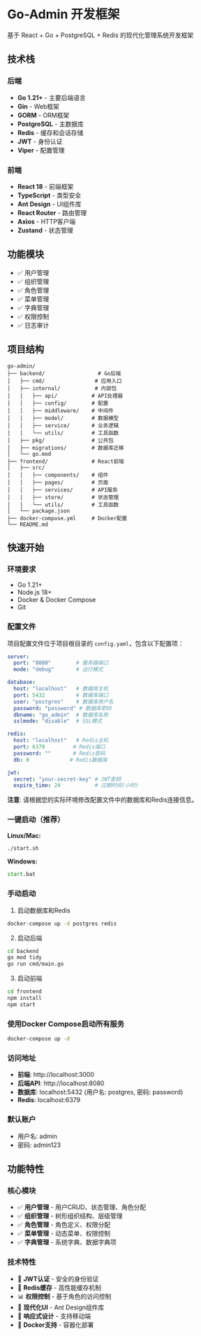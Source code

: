 # Go-Admin 开发框架

基于 React + Go + PostgreSQL + Redis 的现代化管理系统开发框架

## 技术栈

### 后端
- **Go 1.21+** - 主要后端语言
- **Gin** - Web框架
- **GORM** - ORM框架
- **PostgreSQL** - 主数据库
- **Redis** - 缓存和会话存储
- **JWT** - 身份认证
- **Viper** - 配置管理

### 前端
- **React 18** - 前端框架
- **TypeScript** - 类型安全
- **Ant Design** - UI组件库
- **React Router** - 路由管理
- **Axios** - HTTP客户端
- **Zustand** - 状态管理

## 功能模块

- ✅ 用户管理
- ✅ 组织管理
- ✅ 角色管理
- ✅ 菜单管理
- ✅ 字典管理
- ✅ 权限控制
- ✅ 日志审计

## 项目结构

```
go-admin/
├── backend/                 # Go后端
│   ├── cmd/                # 应用入口
│   ├── internal/           # 内部包
│   │   ├── api/           # API处理器
│   │   ├── config/        # 配置
│   │   ├── middleware/    # 中间件
│   │   ├── model/         # 数据模型
│   │   ├── service/       # 业务逻辑
│   │   └── utils/         # 工具函数
│   ├── pkg/               # 公共包
│   ├── migrations/        # 数据库迁移
│   └── go.mod
├── frontend/              # React前端
│   ├── src/
│   │   ├── components/    # 组件
│   │   ├── pages/         # 页面
│   │   ├── services/      # API服务
│   │   ├── store/         # 状态管理
│   │   └── utils/         # 工具函数
│   └── package.json
├── docker-compose.yml     # Docker配置
└── README.md
```

## 快速开始

### 环境要求
- Go 1.21+
- Node.js 18+
- Docker & Docker Compose
- Git

### 配置文件

项目配置文件位于项目根目录的 `config.yaml`，包含以下配置项：

```yaml
server:
  port: "8080"        # 服务器端口
  mode: "debug"       # 运行模式

database:
  host: "localhost"   # 数据库主机
  port: 5432          # 数据库端口
  user: "postgres"    # 数据库用户名
  password: "password" # 数据库密码
  dbname: "go_admin"  # 数据库名称
  sslmode: "disable"  # SSL模式

redis:
  host: "localhost"   # Redis主机
  port: 6379         # Redis端口
  password: ""       # Redis密码
  db: 0             # Redis数据库

jwt:
  secret: "your-secret-key" # JWT密钥
  expire_time: 24           # 过期时间(小时)
```

**注意**: 请根据您的实际环境修改配置文件中的数据库和Redis连接信息。

### 一键启动（推荐）

**Linux/Mac:**
```bash
./start.sh
```

**Windows:**
```cmd
start.bat
```

### 手动启动

1. 启动数据库和Redis
```bash
docker-compose up -d postgres redis
```

2. 启动后端
```bash
cd backend
go mod tidy
go run cmd/main.go
```

3. 启动前端
```bash
cd frontend
npm install
npm start
```

### 使用Docker Compose启动所有服务

```bash
docker-compose up -d
```

### 访问地址

- **前端**: http://localhost:3000
- **后端API**: http://localhost:8080
- **数据库**: localhost:5432 (用户名: postgres, 密码: password)
- **Redis**: localhost:6379

### 默认账户

- 用户名: admin
- 密码: admin123

## 功能特性

### 核心模块
- ✅ **用户管理** - 用户CRUD、状态管理、角色分配
- ✅ **组织管理** - 树形组织结构、层级管理
- ✅ **角色管理** - 角色定义、权限分配
- ✅ **菜单管理** - 动态菜单、权限控制
- ✅ **字典管理** - 系统字典、数据字典项

### 技术特性
- 🔐 **JWT认证** - 安全的身份验证
- 🚀 **Redis缓存** - 高性能缓存机制
- 📊 **权限控制** - 基于角色的访问控制
- 🎨 **现代化UI** - Ant Design组件库
- 📱 **响应式设计** - 支持移动端
- 🐳 **Docker支持** - 容器化部署
